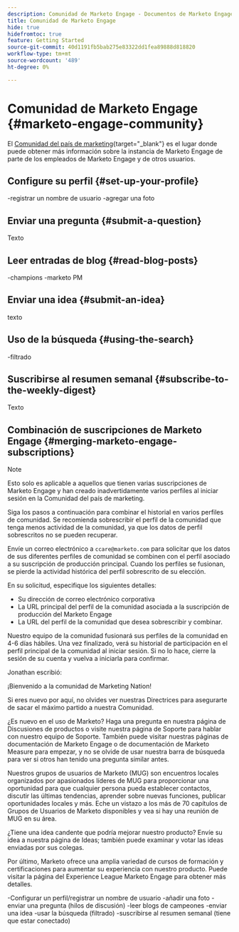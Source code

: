 ```yaml
---
description: Comunidad de Marketo Engage - Documentos de Marketo Engage - Documentación del producto
title: Comunidad de Marketo Engage
hide: true
hidefromtoc: true
feature: Getting Started
source-git-commit: 40d1191fb5bab275e83322dd1fea89888d818820
workflow-type: tm+mt
source-wordcount: '489'
ht-degree: 0%

---
```


# Comunidad de Marketo Engage {#marketo-engage-community}

El [Comunidad del país de marketing](https://nation.marketo.com/){target="_blank"} es el lugar donde puede obtener más información sobre la instancia de Marketo Engage de parte de los empleados de Marketo Engage y de otros usuarios.

## Configure su perfil {#set-up-your-profile}

-registrar un nombre de usuario -agregar una foto

## Enviar una pregunta {#submit-a-question}

Texto

## Leer entradas de blog {#read-blog-posts}

-champions -marketo PM

## Enviar una idea {#submit-an-idea}

texto

## Uso de la búsqueda {#using-the-search}

-filtrado

## Suscribirse al resumen semanal {#subscribe-to-the-weekly-digest}

Texto

## Combinación de suscripciones de Marketo Engage {#merging-marketo-engage-subscriptions}

>[!NOTE]
>
>Esto solo es aplicable a aquellos que tienen varias suscripciones de Marketo Engage y han creado inadvertidamente varios perfiles al iniciar sesión en la Comunidad del país de marketing.

Siga los pasos a continuación para combinar el historial en varios perfiles de comunidad. Se recomienda sobrescribir el perfil de la comunidad que tenga menos actividad de la comunidad, ya que los datos de perfil sobrescritos no se pueden recuperar.

Envíe un correo electrónico a `ccare@marketo.com` para solicitar que los datos de sus diferentes perfiles de comunidad se combinen con el perfil asociado a su suscripción de producción principal. Cuando los perfiles se fusionan, se pierde la actividad histórica del perfil sobrescrito de su elección.

En su solicitud, especifique los siguientes detalles:

* Su dirección de correo electrónico corporativa
* La URL principal del perfil de la comunidad asociada a la suscripción de producción del Marketo Engage
* La URL del perfil de la comunidad que desea sobrescribir y combinar.

Nuestro equipo de la comunidad fusionará sus perfiles de la comunidad en 4-6 días hábiles. Una vez finalizado, verá su historial de participación en el perfil principal de la comunidad al iniciar sesión. Si no lo hace, cierre la sesión de su cuenta y vuelva a iniciarla para confirmar.



Jonathan escribió:

¡Bienvenido a la comunidad de Marketing Nation!

Si eres nuevo por aquí, no olvides ver nuestras Directrices para asegurarte de sacar el máximo partido a nuestra Comunidad.

¿Es nuevo en el uso de Marketo? Haga una pregunta en nuestra página de Discusiones de productos o visite nuestra página de Soporte para hablar con nuestro equipo de Soporte. También puede visitar nuestras páginas de documentación de Marketo Engage o de documentación de Marketo Measure para empezar, y no se olvide de usar nuestra barra de búsqueda para ver si otros han tenido una pregunta similar antes.

Nuestros grupos de usuarios de Marketo (MUG) son encuentros locales organizados por apasionados líderes de MUG para proporcionar una oportunidad para que cualquier persona pueda establecer contactos, discutir las últimas tendencias, aprender sobre nuevas funciones, publicar oportunidades locales y más. Eche un vistazo a los más de 70 capítulos de Grupos de Usuarios de Marketo disponibles y vea si hay una reunión de MUG en su área.

¿Tiene una idea candente que podría mejorar nuestro producto? Envíe su idea a nuestra página de Ideas; también puede examinar y votar las ideas enviadas por sus colegas.

Por último, Marketo ofrece una amplia variedad de cursos de formación y certificaciones para aumentar su experiencia con nuestro producto. Puede visitar la página del Experience League Marketo Engage para obtener más detalles.



-Configurar un perfil/registrar un nombre de usuario -añadir una foto -enviar una pregunta (hilos de discusión) -leer blogs de campeones -enviar una idea -usar la búsqueda (filtrado) -suscribirse al resumen semanal (tiene que estar conectado)